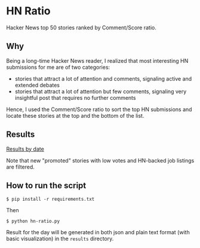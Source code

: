 # HN Ratio

Hacker News top 50 stories ranked by Comment/Score ratio.

## Why

Being a long-time Hacker News reader, I realized that most interesting HN submissions for me are of two categories:

- stories that attract a lot of attention and comments, signaling active and extended debates
- stories that attract a lot of attention but few comments, signaling very insightful post that requires no further comments

Hence, I used the Comment/Score ratio to sort the top HN submissions and locate these stories at the top and the bottom of the list.

## Results

[Results by date](https://github.com/paradite/hn-ratio/tree/master/results)

Note that new "promoted" stories with low votes and HN-backed job listings are filtered.

## How to run the script

`$ pip install -r requirements.txt`

Then

`$ python hn-ratio.py`

Result for the day will be generated in both json and plain text format (with basic visualization) in the `results` directory.